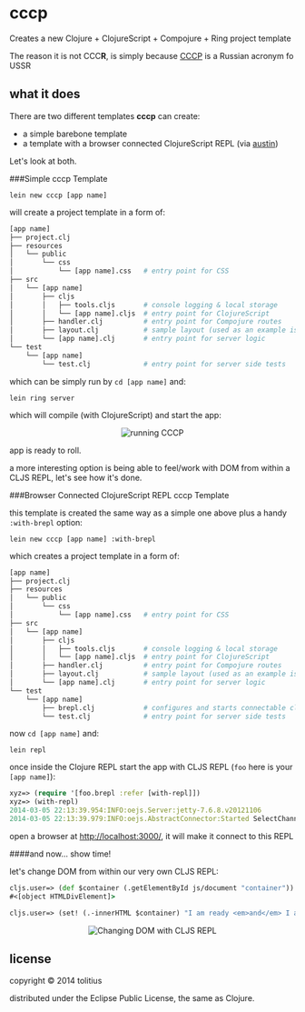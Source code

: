 # cccp

Creates a new Clojure + ClojureScript + Compojure + Ring project template

The reason it is not CCC<b>R</b>, is simply because [CCCP](http://en.wikipedia.org/wiki/Soviet_Union) is a Russian acronym fo USSR 

## what it does

There are two different templates **cccp** can create:

* a simple barebone template 
* a template with a browser connected ClojureScript REPL (via [austin](https://github.com/cemerick/austin))

Let's look at both.

###Simple cccp Template

```
lein new cccp [app name]
```

will create a project template in a form of:

```bash
[app name]
├── project.clj
├── resources
│   └── public
│       └── css
│           └── [app name].css   # entry point for CSS
├── src
│   └── [app name]
│       ├── cljs
│       │   ├── tools.cljs       # console logging & local storage
│       │   └── [app name].cljs  # entry point for ClojureScript
│       ├── handler.clj          # entry point for Compojure routes
│       ├── layout.clj           # sample layout (used as an example is "handler.clj")
│       └── [app name].clj       # entry point for server logic
└── test
    └── [app name]
        └── test.clj             # entry point for server side tests
```

which can be simply run by `cd [app name]` and:

```
lein ring server
```

which will compile (with ClojureScript) and start the app:

<p align="center">
  <img src="https://github.com/tolitius/cccp/raw/master/docs/cccp-run.png" alt="running CCCP"/>
</p>

app is ready to roll.

a more interesting option is being able to feel/work with DOM from within a CLJS REPL, let's see how it's done.

###Browser Connected ClojureScript REPL cccp Template

this template is created the same way as a simple one above plus a handy `:with-brepl` option:

```
lein new cccp [app name] :with-brepl
```

which creates a project template in a form of:

```bash
[app name]
├── project.clj
├── resources
│   └── public
│       └── css
│           └── [app name].css   # entry point for CSS
├── src
│   └── [app name]
│       ├── cljs
│       │   ├── tools.cljs       # console logging & local storage
│       │   └── [app name].cljs  # entry point for ClojureScript
│       ├── handler.clj          # entry point for Compojure routes
│       ├── layout.clj           # sample layout (used as an example is "handler.clj")
│       └── [app name].clj       # entry point for server logic
└── test
    └── [app name]
        ├── brepl.clj            # configures and starts connectable cljs repl
        └── test.clj             # entry point for server side tests
```

now `cd [app name]` and:

```
lein repl
```

once inside the Clojure REPL start the app with CLJS REPL (`foo` here is your `[app name]`):

```clojure
xyz=> (require '[foo.brepl :refer [with-repl]])
xyz=> (with-repl)
2014-03-05 22:13:39.954:INFO:oejs.Server:jetty-7.6.8.v20121106
2014-03-05 22:13:39.979:INFO:oejs.AbstractConnector:Started SelectChannelConnector@0.0.0.0:3000
```

open a browser at [http://localhost:3000/](http://localhost:3000/), it will make it connect to this REPL

####and now... show time! 

let's change DOM from within our very own CLJS REPL:

```clojure
cljs.user=> (def $container (.getElementById js/document "container"))
#<[object HTMLDivElement]>

cljs.user=> (set! (.-innerHTML $container) "I am ready <em>and</em> I am being created!")
```
<p align="center">
  <img src="https://github.com/tolitius/cccp/raw/master/docs/via-brepl.png" alt="Changing DOM with CLJS REPL"/>
</p>

## license

copyright © 2014 tolitius

distributed under the Eclipse Public License, the same as Clojure.
